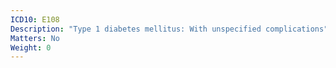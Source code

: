 ```yaml
---
ICD10: E108
Description: "Type 1 diabetes mellitus: With unspecified complications"
Matters: No
Weight: 0
---
```


